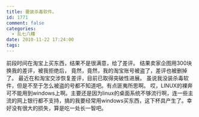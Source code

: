 ```yaml
---
title: 要装杀毒软件。
id: 1771
comment: false
categories:
  - 乱七八糟
date: 2010-11-22 17:24:00
tags:
---
```


前段时间在淘宝上买东西，结果不是很满意，给了差评。
结果卖家企图用300块换我的差评，被我拒绝后，
竟然，竟然，我的淘宝账号被盗了，差评也被删掉了。
最近在和淘宝交涉恢复差评，目前已取得突破性进展。
虽说我没装杀毒软件，但是不至于怎么被盗的号都不知道吧。有点匪夷所思啊。
哎，LINUX的裸奔可不能用到windows上啊。主要还是因为linux的桌面系统不够流行啊，连一些主流的网上银行都不支持，搞的我要经常用windows买东西，这下杯具产生了。幸好没有很大的损失，算是吃一处长一智吧。